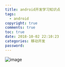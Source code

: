 ```yaml
---
title: android开发学习知识点
tags: 
  - android  
copyright: true
comments: true
toc: true
date: 2018-10-02 22:10:23
categories: 移动开发
password:
---
```


![image](/pub-images/android知识点.png)

